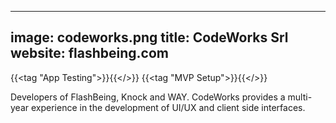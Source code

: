 

---
image: codeworks.png
title: CodeWorks Srl
website: flashbeing.com
---

{{<tag "App Testing">}}{{</>}}
{{<tag "MVP Setup">}}{{</>}}

Developers of FlashBeing, Knock and WAY. CodeWorks provides a multi-year experience in the development of UI/UX and client side interfaces. 
